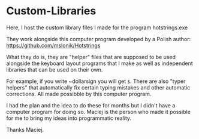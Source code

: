 # Custom-Libraries
Here, I host the custom library files I made for the program hotstrings.exe

They work alongside this computer program developed by a Polish author:
https://github.com/mslonik/Hotstrings

What they do is, they are "helper" files that are supposed to be used alongside
the keyboard layout programs that I make as well as independent libraries that can be used on their own.

For example, if you write ~dollarsign you will get `$`.
There are also "typer helpers" that automatically fix certain typing mistakes and other automatic corrections.
All made possibble by this computer program.

I had the plan and the idea to do these for months but I didn't have a computer program for doing so.
Maciej is the person who made it possible for me to bring my ideas into programmatic reality.

Thanks Maciej.
